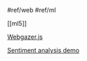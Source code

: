 #ref/web #ref/ml

[[ml5]]

[Webgazer.js](https://webgazer.cs.brown.edu/)

[Sentiment analysis demo](https://thomaserhel.github.io/ml5-sentiment/)